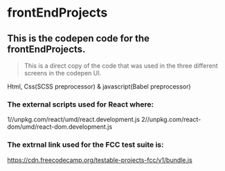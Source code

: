 # frontEndProjects
## This is the codepen code for the frontEndProjects. 
>This is a direct copy of the code that was used in the three different screens in the codepen UI.

Html, Css(SCSS preprocessor) & javascript(Babel preprocessor)

### The external scripts used for React where:
1//unpkg.com/react/umd/react.development.js
2//unpkg.com/react-dom/umd/react-dom.development.js
### The extrnal link used for the FCC test suite is:
https://cdn.freecodecamp.org/testable-projects-fcc/v1/bundle.js

